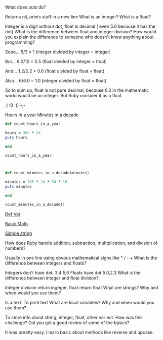 What does puts do?

Returns nil, prints stuff in a new line
What is an integer? What is a float?

Integer is a digit without dot, float is decimal ( even 5.0 becouse it has the dot)
What is the difference between float and integer division? How would you explain the difference to someone who doesn't know anything about programming?

Sooo... 5/3 = 1 (integer divided by integer = integer)

But... 6.0/12 = 0.5 (float divided by integer = float)

And... 1.2/0.2 = 0.6 (float divided by float = float)

Also... 6/6.0 = 1.0 (integer divided by float = float)

So to sum up, float is not pure decimal, becouse 6.0 in the mathematic world would be an integer. But Ruby consider it as a float. 

:) :0 :() -,-

Hours in a year
Minutes in a decade

```ruby
def count_hours_in_a_year

hours = 365 * 24
puts hours

end

count_hours_in_a_year



def count_minutes_in_a_decade(minutes)

minutes = 365 * 24 * 60 * 10
puts minutes

end

count_minutes_in_a_decade()
```

[Def Var](https://github.com/nowakoff/phase-0/blob/master/week-4/defining-variables.rb)


[Basic Math](https://github.com/nowakoff/phase-0/blob/master/week-4/basic-math.rb)


[Simple string](https://github.com/nowakoff/phase-0/blob/master/week-4/simple-string.rb)

How does Ruby handle addition, subtraction, multiplication, and division of numbers?

Usually in one line using obvous mathematical signs like * / - +
What is the difference between integers and floats?

Integers don't have dot. 3,4 5,6 Floats have dot 5.0,2.3
What is the difference between integer and float division?

Integer division return ingeger, float return float
What are strings? Why and when would you use them?

Is a text. To print text
What are local variables? Why and when would you use them?

To store info about string, integer, float, other var  ect. 
How was this challenge? Did you get a good review of some of the basics?

It was preatty easy. I learn basic about methods like reverse and upcase. 

